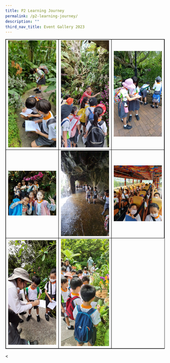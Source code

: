 ```yaml
---
title: P2 Learning Journey
permalink: /p2-learning-journey/
description: ""
third_nav_title: Event Gallery 2023
---
```

<table class="table table-responsive table-bordered" border="" cellpadding="10"><tbody><tr style="height: 20px;"><td style="width: 33.333%; text-align: center; border:1px solid black;">
<img src="/images/p2 lj 1.jpeg" style="width: 100%;">
</td><td style="width: 33.33%; text-align: center; border:1px solid black;">
<img src="/images/p2 lj 5.jpeg" style="width: 100%;">
</td><td style="width: 33.33%; text-align: center; border:1px solid black;">
<img src="/images/p2 lj 6.jpeg" style="width: 100%;">
</td></tr><tr style="height: 20px;"><td style="width: 33.333%; text-align: center; border:1px solid black;">
<img src="/images/p2 lj 4.jpeg" style="width: 100%;">
</td><td style="width: 33.33%; text-align: center; border:1px solid black;">
<img src="/images/p2 lj 2.jpeg" style="width: 100%;">
</td><td style="width: 33.33%; text-align: center; border:1px solid black;">
<img src="/images/p2 lj 3.jpeg" style="width: 100%;">
</td></tr><tr style="height: 20px;"><td style="width: 33.333%; text-align: center; border:1px solid black;">
<img src="/images/p2 lj 7.jpeg" style="width: 100%;">
</td><td style="width: 33.33%; text-align: center; border:1px solid black;">
<img src="/images/p2 lj 8.jpeg" style="width: 100%;">

</td></tr></tbody></table>&lt;